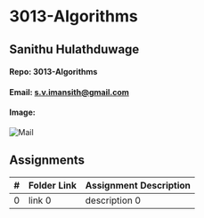 # 3013-Algorithms
## Sanithu Hulathduwage
#### Repo: 3013-Algorithms
#### Email: s.v.imansith@gmail.com
#### Image:
![Mail](https://github.com/Sanithu-99/3013-Algorithms/assets/91030191/ac55a788-2c60-44ae-adfe-674417c43e8f)


##  Assignments

|   #   | Folder Link | Assignment Description |
| :---: | ----------- | ---------------------- |
|   0   | link 0      | description 0          |
